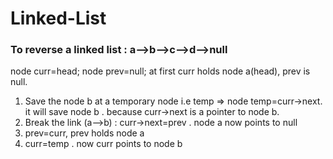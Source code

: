 # Linked-List
### To reverse a linked list : a-->b-->c-->d-->null
node curr=head;
node prev=null;
at first curr holds node a(head), prev is null.
1. Save the node b at a temporary node i.e temp  =>  node temp=curr->next. it will save node b . because curr->next is a pointer to node b.
2. Break the link (a-->b) : curr->next=prev . node a now points to null
3. prev=curr, prev holds node a
4. curr=temp . now curr points to node b

